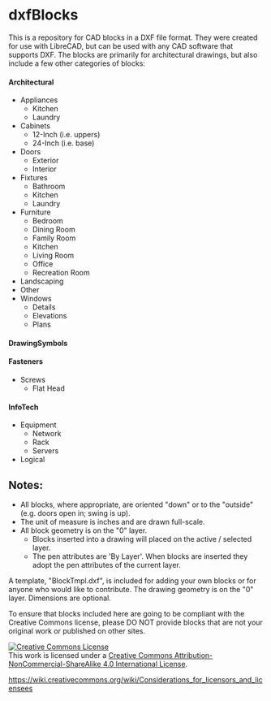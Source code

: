 # dxfBlocks

This is a repository for CAD blocks in a DXF file format.  They were created for use with LibreCAD, but can be used with any CAD software that supports DXF.  The blocks are primarily for architectural drawings, but also include a few other categories of blocks:

#### Architectural
   - Appliances
      - Kitchen
      - Laundry
   - Cabinets
      - 12-Inch (i.e. uppers)
      - 24-Inch (i.e. base)
   - Doors
      - Exterior
      - Interior
   - Fixtures
      - Bathroom
      - Kitchen
      - Laundry
   - Furniture
      - Bedroom
      - Dining Room
      - Family Room
      - Kitchen
      - Living Room
      - Office
      - Recreation Room
   - Landscaping
   - Other
   - Windows
      - Details
      - Elevations
      - Plans

#### DrawingSymbols

#### Fasteners
   - Screws
      - Flat Head

#### InfoTech
   - Equipment
      - Network
      - Rack
      - Servers
   - Logical


## Notes:
- All blocks, where appropriate, are oriented "down" or to the "outside" (e.g. doors open in; swing is up).
- The unit of measure is inches and are drawn full-scale.
- All block geometry is on the "0" layer.
   - Blocks inserted into a drawing will placed on the active / selected layer.
   - The pen attributes are 'By Layer'.  When blocks are inserted they adopt the pen attributes of the current layer.

A template, "BlockTmpl.dxf", is included for adding your own blocks or for anyone who would like to contribute.
The drawing geometry is on the "0" layer.  Dimensions are optional.

To ensure that blocks included here are going to be compliant with the Creative Commons license, please DO NOT provide blocks that are not your original work or published on other sites.

<a rel="license" href="http://creativecommons.org/licenses/by-nc-sa/4.0/"><img alt="Creative Commons License" style="border-width:0" src="https://i.creativecommons.org/l/by-nc-sa/4.0/88x31.png" /></a><br />This work is licensed under a <a rel="license" href="http://creativecommons.org/licenses/by-nc-sa/4.0/">Creative Commons Attribution-NonCommercial-ShareAlike 4.0 International License</a>.

https://wiki.creativecommons.org/wiki/Considerations_for_licensors_and_licensees
